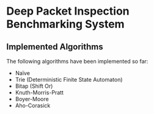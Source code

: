 # Deep Packet Inspection Benchmarking System

## Implemented Algorithms
The following algorithms have been implemented so far:

- Naïve
- Trie (Deterministic Finite State Automaton)
- Bitap (Shift Or)
- Knuth-Morris-Pratt
- Boyer-Moore
- Aho-Corasick